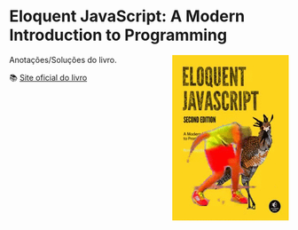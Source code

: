 # Eloquent JavaScript: A Modern Introduction to Programming

<img src="https://raw.githubusercontent.com/funkeiro/eloquent-javascript/master/bookcover.gif" align="right">

Anotações/Soluções do livro.

:books: [Site oficial do livro](http://eloquentjavascript.net/)

